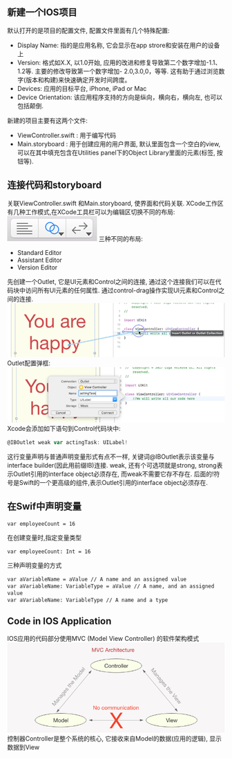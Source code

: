## 新建一个IOS项目
默认打开的是项目的配置文件, 配置文件里面有几个特殊配置:
* Display Name: 指的是应用名称, 它会显示在app strore和安装在用户的设备上
* Version: 格式如X.X, 以1.0开始, 应用的改进和修复导致第二个数字增加-1.1、1.2等. 主要的修改导致第一个数字增加- 2.0,3.0,0，等等.
这有助于通过浏览数字(版本和构建)来快速确定开发时间跨度。
* Devices: 应用的目标平台, iPhone, iPad or Mac
* Device Orientation: 该应用程序支持的方向是纵向，横向右，横向左, 也可以包括颠倒.

新建的项目主要有这两个文件:
* ViewController.swift : 用于编写代码
* Main.storyboard : 用于创建应用的用户界面, 默认里面包含一个空白的view, 可以在其中填充包含在Utilities panel下的Object Library里面的元素(标签, 按钮等).

## 连接代码和storyboard
关联ViewController.swift 和Main.storyboard, 使界面和代码关联. XCode工作区有几种工作模式,在XCode工具栏可以为编辑区切换不同的布局:
<img src="images/Xcode-assistant-editor.png">
三种不同的布局:
* Standard Editor
* Assistant Editor
* Version Editor

先创建一个Outlet, 它是UI元素和Control之间的连接, 通过这个连接我们可以在代码块中访问所有UI元素的任何属性. 通过control-drag操作实现UI元素和Control之间的连接.  
<img src="images/Outlet-control-drag.png">
Outlet配置弹框:
<img src="images/Outlet-properties.png">
Xcode会添加如下语句到Control代码块中:
```javascript
@IBOutlet weak var actingTask: UILabel!
```
这行变量声明与普通声明变量形式有点不一样, 关键词@IBOutlet表示该变量与interface builder(因此用前缀IB)连接. weak, 还有个可选项就是strong, strong表示Outlet引用的interface object必须存在, 而weak不需要它存不存在. 后面的!符号是Swift的一个更高级的组件,表示Outlet引用的interface object必须存在.
## 在Swif中声明变量
```
var employeeCount = 16
```
在创建变量时,指定变量类型
```
var employeeCount: Int = 16
```
三种声明变量的方式
```
var aVariableName = aValue // A name and an assigned value
var aVariableName: VariableType = aValue // A name, and an assigned value
var aVariableName: VariableType // A name and a type
```

## Code in IOS Application
IOS应用的代码部分使用MVC (Model View Controller) 的软件架构模式
<img src="images/mvc.png">
控制器Controller是整个系统的核心, 它接收来自Model的数据(应用的逻辑), 显示数据到View